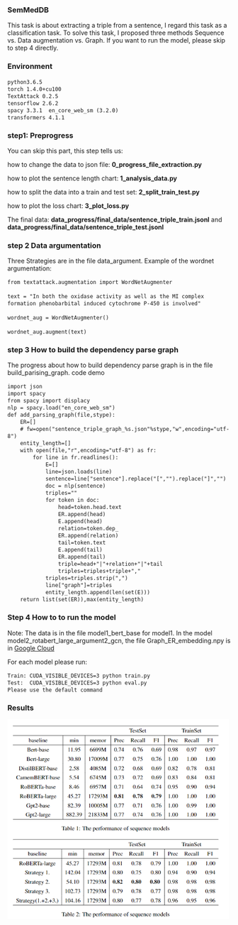 ### SemMedDB
This task is about extracting a triple from a sentence, I regard this task as a classification task. To solve this task, I proposed three methods Sequence vs. Data augmentation vs. Graph. If you want to run the model, please skip to step 4 directly.

### Environment

```
python3.6.5
torch 1.4.0+cu100
TextAttack 0.2.5
tensorflow 2.6.2
spacy 3.3.1  en_core_web_sm (3.2.0)
transformers 4.1.1
```
### step1: Preprogress
You can skip this part, this step tells us:

how to change the data to json file: **0_progress_file_extraction.py**

how to plot the sentence length chart: **1_analysis_data.py**

how to split the data into a train and test set: **2_split_train_test.py** 

how to plot the loss chart: **3_plot_loss.py**

The final data: **data_progress/final_data/sentence_triple_train.jsonl** and **data_progress/final_data/sentence_triple_test.jsonl**

### step 2 Data argumentation
Three Strategies are in the file data_argument. Example of the wordnet argumentation:
```
from textattack.augmentation import WordNetAugmenter

text = "In both the oxidase activity as well as the MI complex formation phenobarbital induced cytochrome P-450 is involved"

wordnet_aug = WordNetAugmenter()

wordnet_aug.augment(text)
```
### step 3 How to build the dependency parse graph
The progress about how to build dependency parse graph is in the file  build_parising_graph.
code demo
```
import json
import spacy
from spacy import displacy
nlp = spacy.load("en_core_web_sm")
def add_parsing_graph(file,stype):
    ER=[]
    # fw=open("sentence_triple_graph_%s.json"%stype,"w",encoding="utf-8")
    entity_length=[]
    with open(file,"r",encoding="utf-8") as fr:
        for line in fr.readlines():
            E=[]
            line=json.loads(line)
            sentence=line["sentence"].replace("[","").replace("]","")
            doc = nlp(sentence)
            triples=""
            for token in doc:
                head=token.head.text
                ER.append(head)
                E.append(head)
                relation=token.dep_
                ER.append(relation)
                tail=token.text
                E.append(tail)
                ER.append(tail)
                triple=head+"|"+relation+"|"+tail
                triples=triples+triple+","
            triples=triples.strip(",")
            line["graph"]=triples
            entity_length.append(len(set(E)))
    return list(set(ER)),max(entity_length)
```
### Step 4 How to to run the model
Note: The data is in the file model1_bert_base for model1. In the model model2_rotabert_large_argument2_gcn, the file Graph_ER_embedding.npy is in [Google Cloud](https://drive.google.com/file/d/1pkjLOq3lxReAqHh9tbw9nIEcaFkza0wp/view?usp=share_link)

For each model please run:
```
Train: CUDA_VISIBLE_DEVICES=3 python train.py
Test:  CUDA_VISIBLE_DEVICES=3 python eval.py
Please use the default command
```
### Results
<img src="https://github.com/ToneLi/SemMedDB/blob/main/results.png" width="500"/>
